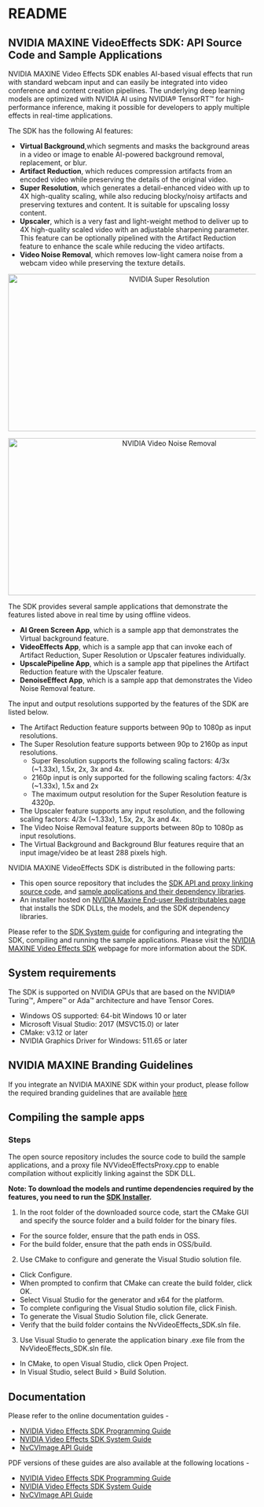# README
## NVIDIA MAXINE VideoEffects SDK: API Source Code and Sample Applications

NVIDIA MAXINE Video Effects SDK enables AI-based visual effects that run with standard webcam input and can easily be integrated into video conference and content creation pipelines. The underlying deep learning models are optimized with NVIDIA AI using NVIDIA® TensorRT™ for high-performance inference, making it possible for developers to apply multiple effects in real-time applications.

The SDK has the following AI features:

- **Virtual Background**,which segments and masks the background areas in a video or image to enable AI-powered background removal, replacement, or blur.
- **Artifact Reduction**, which reduces compression artifacts from an encoded video while preserving the details of the original video.
- **Super Resolution**, which generates a detail-enhanced video with up to 4X high-quality scaling, while also reducing blocky/noisy artifacts and preserving textures and content. It is suitable for upscaling lossy content.
- **Upscaler**, which is a very fast and light-weight method to deliver up to 4X high-quality scaled video with an adjustable sharpening parameter. This feature can be optionally pipelined with the Artifact Reduction feature to enhance the scale while reducing the video artifacts.
- **Video Noise Removal**, which removes low-light camera noise from a webcam video while preserving the texture details.

<p align="center">
<img src="https://github.com/NVIDIA/MAXINE-VFX-SDK/blob/master/resources/SR.gif" alt="NVIDIA Super Resolution" width="640" height="320"/>
 </p>

<p align="center">
<img src="https://github.com/NVIDIA/MAXINE-VFX-SDK/blob/master/resources/Denoise.gif" alt="NVIDIA Video Noise Removal" width="640" height="320"/>
 </p>

The SDK provides several sample applications that demonstrate the features listed above in real time by using offline videos.
- **AI Green Screen App**, which is a sample app that demonstrates the Virtual background feature.
- **VideoEffects App**, which is a sample app that can invoke each of Artifact Reduction, Super Resolution or Upscaler features individually.
- **UpscalePipeline App**, which is a sample app that pipelines the Artifact Reduction feature with the Upscaler feature.
- **DenoiseEffect App**, which is a sample app that demonstrates the Video Noise Removal feature.
 
The input and output resolutions supported by the features of the SDK are listed below.
- The Artifact Reduction feature supports between 90p to 1080p as input resolutions. 
- The Super Resolution feature supports between 90p to 2160p as input resolutions.
   - Super Resolution supports the following scaling factors: 4/3x (~1.33x), 1.5x, 2x, 3x and 4x.
   - 2160p input is only supported for the following scaling factors: 4/3x (~1.33x), 1.5x and 2x
   - The maximum output resolution for the Super Resolution feature is 4320p.
- The Upscaler feature supports any input resolution, and the following scaling factors: 4/3x (~1.33x), 1.5x, 2x, 3x  and 4x.
- The Video Noise Removal feature supports between 80p to 1080p as input resolutions.
- The Virtual Background and Background Blur features require that an input image/video be at least 288 pixels high.

NVIDIA MAXINE VideoEffects SDK is distributed in the following parts:

- This open source repository that includes the [SDK API and proxy linking source code](https://github.com/NVIDIA/MAXINE-VFX-SDK/tree/master/nvvfx), and [sample applications and their dependency libraries](https://github.com/NVIDIA/MAXINE-VFX-SDK/tree/master/samples).
- An installer hosted on [NVIDIA Maxine End-user Redistributables page](https://www.nvidia.com/broadcast-sdk-resources) that installs the SDK DLLs, the models, and the SDK dependency libraries.

Please refer to the [SDK System guide](https://docs.nvidia.com/deeplearning/maxine/vfx-sdk-system-guide/) for configuring and integrating the SDK, compiling and running the sample applications. Please visit the [NVIDIA MAXINE Video Effects SDK](https://developer.nvidia.com/maxine-getting-started) webpage for more information about the SDK.

## System requirements
The SDK is supported on NVIDIA GPUs that are based on the NVIDIA® Turing™, Ampere™ or Ada™ architecture and have Tensor Cores.

* Windows OS supported: 64-bit Windows 10 or later
* Microsoft Visual Studio: 2017 (MSVC15.0) or later
* CMake: v3.12 or later
* NVIDIA Graphics Driver for Windows: 511.65 or later

## NVIDIA MAXINE Branding Guidelines
If you integrate an NVIDIA MAXINE SDK within your product, please follow the required branding guidelines that are available [here](https://www.nvidia.com/maxine-sdk-guidelines/)

## Compiling the sample apps

### Steps

The open source repository includes the source code to build the sample applications, and a proxy file NVVideoEffectsProxy.cpp to enable compilation without explicitly linking against the SDK DLL.

**Note: To download the models and runtime dependencies required by the features, you need to run the [SDK Installer](https://www.nvidia.com/broadcast-sdk-resources).**

1.	In the root folder of the downloaded source code, start the CMake GUI and specify the source folder and a build folder for the binary files.
*	For the source folder, ensure that the path ends in OSS.
*	For the build folder, ensure that the path ends in OSS/build.
2.  Use CMake to configure and generate the Visual Studio solution file.
*	Click Configure.
*	When prompted to confirm that CMake can create the build folder, click OK.
*	Select Visual Studio for the generator and x64 for the platform.
*	To complete configuring the Visual Studio solution file, click Finish.
*	To generate the Visual Studio Solution file, click Generate.
*	Verify that the build folder contains the NvVideoEffects_SDK.sln file.
3.  Use Visual Studio to generate the application binary .exe file from the NvVideoEffects_SDK.sln file.
*	In CMake, to open Visual Studio, click Open Project.
*	In Visual Studio, select Build > Build Solution.

## Documentation
Please refer to the online documentation guides -
* [NVIDIA Video Effects SDK Programming Guide](https://docs.nvidia.com/deeplearning/maxine/vfx-sdk-programming-guide/index.html)
* [NVIDIA Video Effects SDK System Guide](https://docs.nvidia.com/deeplearning/maxine/vfx-sdk-system-guide/index.html)
* [NvCVImage API Guide](https://docs.nvidia.com/deeplearning/maxine/nvcvimage-api-guide/index.html)

PDF versions of these guides are also available at the following locations - 
* [NVIDIA Video Effects SDK Programming Guide](https://docs.nvidia.com/deeplearning/maxine/pdf/vfx-sdk-programming-guide.pdf)
* [NVIDIA Video Effects SDK System Guide](https://docs.nvidia.com/deeplearning/maxine/pdf/vfx-sdk-system-guide.pdf)
* [NvCVImage API Guide](https://docs.nvidia.com/deeplearning/maxine/pdf/nvcvimage-api-guide.pdf)
